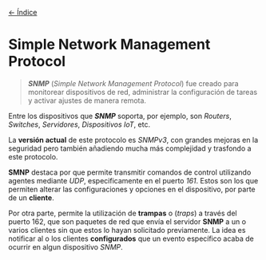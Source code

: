 [<- Índice](../../../Pentesting.md)
# Simple Network Management Protocol

> ***SNMP*** (*Simple Network Management Protocol*) fue creado para monitorear dispositivos de red, administrar la configuración de tareas y activar ajustes de manera remota.

Entre los dispositivos que ***SNMP*** soporta, por ejemplo, son *Routers*, *Switches*, *Servidores*, *Dispositivos IoT*, etc.

La **versión actual** de este protocolo es *SNMPv3*, con grandes mejoras en la seguridad pero también añadiendo mucha más complejidad y trasfondo a este protocolo.

**SMNP** destaca por que permite transmitir comandos de control utilizando agentes mediante *UDP*, especificamente en el puerto *161*.
Estos son los que permiten alterar las configuraciones y opciones en el dispositivo, por parte de un **cliente**.

Por otra parte, permite la utilización de **trampas** o (*traps*) a través del puerto 162, que son paquetes de red que envía el servidor **SNMP** a un o varios clientes sin que estos lo hayan solicitado previamente.
La idea es notificar al o los clientes **configurados** que un evento específico acaba de ocurrir en algun dispositivo *SNMP*.